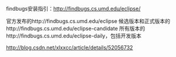 
findbugs安装指引：http://findbugs.cs.umd.edu/eclipse/

官方发布的http://findbugs.cs.umd.edu/eclipse
候选版本和正式版本的http://findbugs.cs.umd.edu/eclipse-candidate
所有版本的http://findbugs.cs.umd.edu/eclipse-daily，包括开发版本

http://blog.csdn.net/xlxxcc/article/details/52056732

